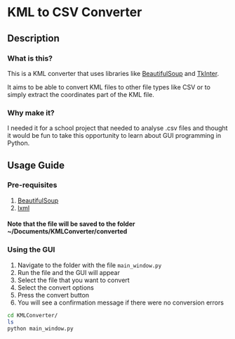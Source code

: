 # KML to CSV Converter
## Description
### What is this?
This is a KML converter that uses libraries like [BeautifulSoup](https://www.crummy.com/software/BeautifulSoup/bs4/doc) and [TkInter](https://wiki.python.org/moin/TkInter).

It aims to be able to convert KML files to other file types like CSV or to simply extract the coordinates part of the KML file.
### Why make it?
I needed it for a school project that needed to analyse .csv files and thought it would be fun to take this opportunity to learn about GUI programming in Python.

## Usage Guide
### Pre-requisites
1. [BeautifulSoup](https://www.crummy.com/software/BeautifulSoup/bs4/doc/#installing-beautiful-soup)
2. [lxml](http://lxml.de/installation.html)

#### Note that the file will be saved to the folder ~/Documents/KMLConverter/converted

### Using the GUI
1. Navigate to the folder with the file `main_window.py`
2. Run the file and the GUI will appear
3. Select the file that you want to convert
4. Select the convert options
5. Press the convert button
6. You will see a confirmation message if there were no conversion errors

```bash
cd KMLConverter/
ls
python main_window.py
```
